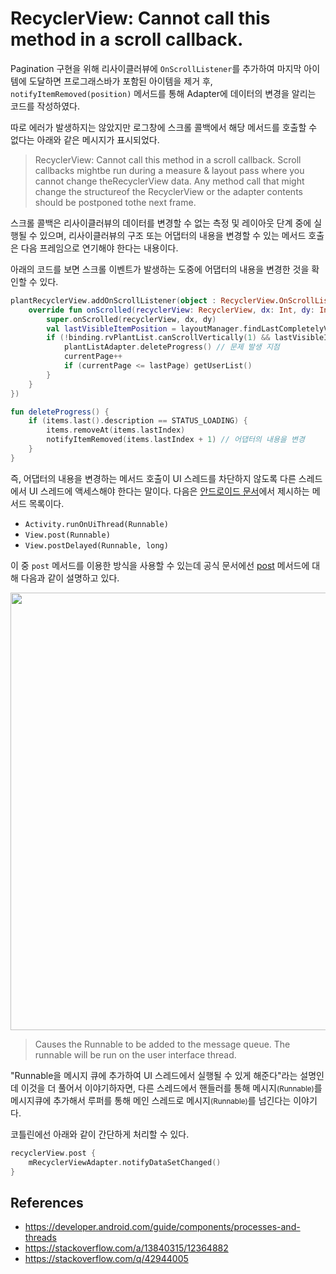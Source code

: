 # RecyclerView: Cannot call this method in a scroll callback.

Pagination 구현을 위해 리사이클러뷰에 `OnScrollListener`를 추가하여 마지막 아이템에 도달하면 프로그래스바가 포함된 아이템을 제거 후, `notifyItemRemoved(position)` 메서드를 통해 Adapter에 데이터의 변경을 알리는 코드를 작성하였다.

따로 에러가 발생하지는 않았지만 로그창에 스크롤 콜백에서 해당 메서드를 호출할 수 없다는 아래와 같은 메시지가 표시되었다.

> RecyclerView: Cannot call this method in a scroll callback. Scroll callbacks mightbe run during a measure & layout pass where you cannot change theRecyclerView data. Any method call that might change the structureof the RecyclerView or the adapter contents should be postponed tothe next frame.

스크롤 콜백은 리사이클러뷰의 데이터를 변경할 수 없는 측정 및 레이아웃 단계 중에 실행될 수 있으며, 리사이클러뷰의 구조 또는 어댑터의 내용을 변경할 수 있는 메서드 호출은 다음 프레임으로 연기해야 한다는 내용이다.

아래의 코드를 보면 스크롤 이벤트가 발생하는 도중에 어댑터의 내용을 변경한 것을 확인할 수 있다.

```kotlin
plantRecyclerView.addOnScrollListener(object : RecyclerView.OnScrollListener() {
    override fun onScrolled(recyclerView: RecyclerView, dx: Int, dy: Int) {
        super.onScrolled(recyclerView, dx, dy)
        val lastVisibleItemPosition = layoutManager.findLastCompletelyVisibleItemPosition()
        if (!binding.rvPlantList.canScrollVertically(1) && lastVisibleItemPosition == itemCount) {
            plantListAdapter.deleteProgress() // 문제 발생 지점
            currentPage++
            if (currentPage <= lastPage) getUserList()
        }
    }
})
```

```kotlin
fun deleteProgress() {
    if (items.last().description == STATUS_LOADING) {
        items.removeAt(items.lastIndex)
        notifyItemRemoved(items.lastIndex + 1) // 어댑터의 내용을 변경
    }
}
```

즉, 어댑터의 내용을 변경하는 메서드 호출이 UI 스레드를 차단하지 않도록 다른 스레드에서 UI 스레드에 액세스해야 한다는 말이다. 다음은 [안드로이드 문서](https://developer.android.com/guide/components/processes-and-threads#WorkerThreads)에서 제시하는 메서드 목록이다.

- `Activity.runOnUiThread(Runnable)`
- `View.post(Runnable)`
- `View.postDelayed(Runnable, long)`

이 중 `post` 메서드를 이용한 방식을 사용할 수 있는데 공식 문서에선 [post](https://developer.android.com/reference/android/view/View#post(java.lang.Runnable)) 메서드에 대해 다음과 같이 설명하고 있다.

<p align = 'center'>
<img width = '700' src = 'https://user-images.githubusercontent.com/39554623/155093468-1e5bc6bb-b56c-435f-9806-e1b1dc9a1769.png'>
</p>

> Causes the Runnable to be added to the message queue. The runnable will be run on the user interface thread.

"Runnable을 메시지 큐에 추가하여 UI 스레드에서 실행될 수 있게 해준다"라는 설명인데 이것을 더 풀어서 이야기하자면, 다른 스레드에서 핸들러를 통해 메시지<small>(Runnable)</small>를 메시지큐에 추가해서 루퍼를 통해 메인 스레드로 메시지<small>(Runnable)</small>를 넘긴다는 이야기다.

코틀린에선 아래와 같이 간단하게 처리할 수 있다.

```kotlin
recyclerView.post {
    mRecyclerViewAdapter.notifyDataSetChanged()
}
```

## References

- https://developer.android.com/guide/components/processes-and-threads
- https://stackoverflow.com/a/13840315/12364882
- https://stackoverflow.com/q/42944005